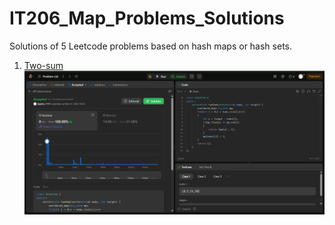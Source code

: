 # IT206_Map_Problems_Solutions
Solutions of 5 Leetcode problems based on hash maps or hash sets.

<ol>
  <li><a href="https://leetcode.com/problems/two-sum/submissions/1592100848">Two-sum</a>
  <img src="Two-sum.png">